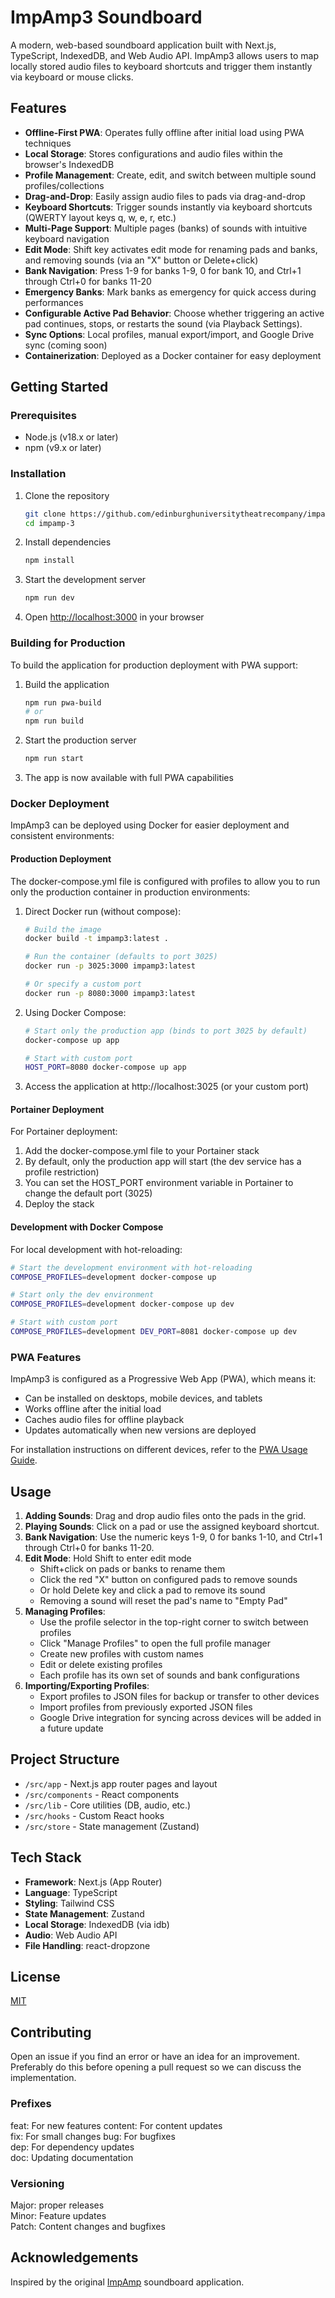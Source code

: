 # ImpAmp3 Soundboard

A modern, web-based soundboard application built with Next.js, TypeScript, IndexedDB, and Web Audio API. ImpAmp3 allows users to map locally stored audio files to keyboard shortcuts and trigger them instantly via keyboard or mouse clicks.

## Features

- **Offline-First PWA**: Operates fully offline after initial load using PWA techniques
- **Local Storage**: Stores configurations and audio files within the browser's IndexedDB
- **Profile Management**: Create, edit, and switch between multiple sound profiles/collections
- **Drag-and-Drop**: Easily assign audio files to pads via drag-and-drop
- **Keyboard Shortcuts**: Trigger sounds instantly via keyboard shortcuts (QWERTY layout keys q, w, e, r, etc.)
- **Multi-Page Support**: Multiple pages (banks) of sounds with intuitive keyboard navigation
- **Edit Mode**: Shift key activates edit mode for renaming pads and banks, and removing sounds (via an "X" button or Delete+click)
- **Bank Navigation**: Press 1-9 for banks 1-9, 0 for bank 10, and Ctrl+1 through Ctrl+0 for banks 11-20
- **Emergency Banks**: Mark banks as emergency for quick access during performances
- **Configurable Active Pad Behavior**: Choose whether triggering an active pad continues, stops, or restarts the sound (via Playback Settings).
- **Sync Options**: Local profiles, manual export/import, and Google Drive sync (coming soon)
- **Containerization**: Deployed as a Docker container for easy deployment

## Getting Started

### Prerequisites

- Node.js (v18.x or later)
- npm (v9.x or later)

### Installation

1. Clone the repository
   ```bash
   git clone https://github.com/edinburghuniversitytheatrecompany/impamp-3.git
   cd impamp-3
   ```

2. Install dependencies
   ```bash
   npm install
   ```

3. Start the development server
   ```bash
   npm run dev
   ```

4. Open [http://localhost:3000](http://localhost:3000) in your browser

### Building for Production

To build the application for production deployment with PWA support:

1. Build the application
   ```bash
   npm run pwa-build
   # or
   npm run build
   ```

2. Start the production server
   ```bash
   npm run start
   ```

3. The app is now available with full PWA capabilities

### Docker Deployment

ImpAmp3 can be deployed using Docker for easier deployment and consistent environments:

#### Production Deployment

The docker-compose.yml file is configured with profiles to allow you to run only the production container in production environments:

1. Direct Docker run (without compose):
   ```bash
   # Build the image
   docker build -t impamp3:latest .
   
   # Run the container (defaults to port 3025)
   docker run -p 3025:3000 impamp3:latest
   
   # Or specify a custom port
   docker run -p 8080:3000 impamp3:latest
   ```

2. Using Docker Compose:
   ```bash
   # Start only the production app (binds to port 3025 by default)
   docker-compose up app
   
   # Start with custom port
   HOST_PORT=8080 docker-compose up app
   ```

3. Access the application at http://localhost:3025 (or your custom port)

#### Portainer Deployment

For Portainer deployment:

1. Add the docker-compose.yml file to your Portainer stack
2. By default, only the production app will start (the dev service has a profile restriction)
3. You can set the HOST_PORT environment variable in Portainer to change the default port (3025)
4. Deploy the stack

#### Development with Docker Compose

For local development with hot-reloading:

```bash
# Start the development environment with hot-reloading
COMPOSE_PROFILES=development docker-compose up

# Start only the dev environment
COMPOSE_PROFILES=development docker-compose up dev

# Start with custom port
COMPOSE_PROFILES=development DEV_PORT=8081 docker-compose up dev
```

### PWA Features

ImpAmp3 is configured as a Progressive Web App (PWA), which means it:

- Can be installed on desktops, mobile devices, and tablets
- Works offline after the initial load
- Caches audio files for offline playback
- Updates automatically when new versions are deployed

For installation instructions on different devices, refer to the [PWA Usage Guide](docs/pwa-usage-guide.md).

## Usage

1. **Adding Sounds**: Drag and drop audio files onto the pads in the grid.
2. **Playing Sounds**: Click on a pad or use the assigned keyboard shortcut.
3. **Bank Navigation**: Use the numeric keys 1-9, 0 for banks 1-10, and Ctrl+1 through Ctrl+0 for banks 11-20.
4. **Edit Mode**: Hold Shift to enter edit mode
   - Shift+click on pads or banks to rename them
   - Click the red "X" button on configured pads to remove sounds
   - Or hold Delete key and click a pad to remove its sound
   - Removing a sound will reset the pad's name to "Empty Pad"
5. **Managing Profiles**: 
   - Use the profile selector in the top-right corner to switch between profiles
   - Click "Manage Profiles" to open the full profile manager
   - Create new profiles with custom names
   - Edit or delete existing profiles
   - Each profile has its own set of sounds and bank configurations
6. **Importing/Exporting Profiles**: 
   - Export profiles to JSON files for backup or transfer to other devices
   - Import profiles from previously exported JSON files
   - Google Drive integration for syncing across devices will be added in a future update

## Project Structure

- `/src/app` - Next.js app router pages and layout
- `/src/components` - React components
- `/src/lib` - Core utilities (DB, audio, etc.)
- `/src/hooks` - Custom React hooks
- `/src/store` - State management (Zustand)

## Tech Stack

- **Framework**: Next.js (App Router)
- **Language**: TypeScript
- **Styling**: Tailwind CSS
- **State Management**: Zustand
- **Local Storage**: IndexedDB (via idb)
- **Audio**: Web Audio API
- **File Handling**: react-dropzone

## License

[MIT](LICENSE)

## Contributing
Open an issue if you find an error or have an idea for an improvement. Preferably do this before opening a pull request so we can discuss the implementation.

### Prefixes
feat: For new features 
content: For content updates  
fix: For small changes
bug: For bugfixes  
dep: For dependency updates  
doc: Updating documentation

### Versioning
Major: proper releases  
Minor: Feature updates  
Patch: Content changes and bugfixes

## Acknowledgements

Inspired by the original [ImpAmp](https://github.com/EdinburghUniversityTheatreCompany/ImpAmp) soundboard application.
